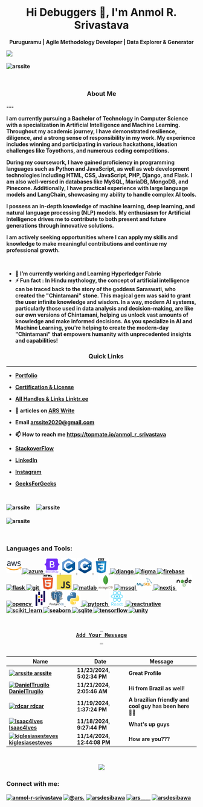 <h1 align="center">Hi Debuggers 👋, I'm Anmol R. Srivastava</h1> 
<p align="center"><b>Puruguramu | Agile Methodology Developer | Data Explorer & Generator</p>
<img src="biogif.gif">


<p align="left"> <img src="https://komarev.com/ghpvc/?username=arssite&label=Profile%20views&color=0e75b6&style=flat" alt="arssite" /> </p>

<!---<p align="left"> <a href="https://github.com/ryo-ma/github-profile-trophy"><img src="https://github-profile-trophy.vercel.app/?username=arssite" alt="arssite" /></a> </p>
--->
<p align="left"> <a href="https://twitter.com/" target="blank"><img src="https://img.shields.io/twitter/follow/?logo=twitter&style=for-the-badge" alt="" /></a> </p>

<h3 align="center">About Me<br></h3>
---
<p>
I am currently pursuing a Bachelor of Technology in Computer Science with a specialization in Artificial Intelligence and Machine Learning. Throughout my academic journey, I have demonstrated resilience, diligence, and a strong sense of responsibility in my work. My experience includes winning and participating in various hackathons, ideation challenges like Toyothons, and numerous coding competitions.

During my coursework, I have gained proficiency in programming languages such as Python and JavaScript, as well as web development technologies including HTML, CSS, JavaScript, PHP, Django, and Flask. I am also well-versed in databases like MySQL, MariaDB, MongoDB, and Pinecone. Additionally, I have practical experience with large language models and LangChain, showcasing my ability to handle complex AI tools.

I possess an in-depth knowledge of machine learning, deep learning, and natural language processing (NLP) models. My enthusiasm for Artificial Intelligence drives me to contribute to both present and future generations through innovative solutions.

I am actively seeking opportunities where I can apply my skills and knowledge to make meaningful contributions and continue my professional growth. </p><br>

- 🔭 I’m currently working and Learning **Hyperledger Fabric**
  <br>
- ⚡ Fun fact :   **In Hindu mythology, the concept of artificial intelligence can be traced back to the story of the goddess Saraswati, who created the "Chintamani" stone. This magical gem was said to grant the user infinite knowledge and wisdom. In a way, modern AI systems, particularly those used in data analysis and decision-making, are like our own versions of Chintamani, helping us unlock vast amounts of knowledge and make informed decisions. As you specialize in AI and Machine Learning, you're helping to create the modern-day "Chintamani" that empowers humanity with unprecedented insights and capabilities!**
  <br>
  <h3 align="center">Quick Links <br></h3>
---



-  <a href="https://arssiteportfolio.netlify.app/">Portfolio</a>
- <a href="https://arssite.github.io/ars_profile/">Certification & License 
- All Handles & Links  [Linktr.ee](https://linktr.ee/anmol.r.srivastava)

- 📝 articles on [ARS Write](https://medium.com/@ars.)

- Email **arssite2020@gmail.com**
- 📫 How to reach me **https://topmate.io/anmol_r_srivastava**
- [StackoverFlow](https://stackoverflow.com/users/25194835/ars)
- [LinkedIn](https://www.linkedin.com/in/anmol-r-srivastava?utm_source=share&utm_campaign=share_via&utm_content=profile&utm_medium=android_app)
- [Instagram](https://www.instagram.com/ars_desibawa)
- [GeeksForGeeks](https://www.geeksforgeeks.org/user/arsdesibawa/)



<br>
<p ><img align="center" src="https://github-readme-stats.vercel.app/api/top-langs?username=arssite&show_icons=true&locale=en&layout=compact" alt="arssite" />&nbsp;&nbsp;&nbsp;
&nbsp;<img align="center" src="https://github-readme-stats.vercel.app/api?username=arssite&show_icons=true&locale=en" alt="arssite" /><br><br><img align="center" src="https://github-readme-streak-stats.herokuapp.com/?user=arssite&" alt="arssite" /></p>

</p>
<br>

<h3 align="left">Languages and Tools:</h3>
<p align="left"> <a href="https://aws.amazon.com" target="_blank" rel="noreferrer"> <img src="https://raw.githubusercontent.com/devicons/devicon/master/icons/amazonwebservices/amazonwebservices-original-wordmark.svg" alt="aws" width="40" height="40"/> </a> <a href="https://azure.microsoft.com/en-in/" target="_blank" rel="noreferrer"> <img src="https://www.vectorlogo.zone/logos/microsoft_azure/microsoft_azure-icon.svg" alt="azure" width="40" height="40"/> </a> <a href="https://getbootstrap.com" target="_blank" rel="noreferrer"> <img src="https://raw.githubusercontent.com/devicons/devicon/master/icons/bootstrap/bootstrap-plain-wordmark.svg" alt="bootstrap" width="40" height="40"/> </a> <a href="https://www.cprogramming.com/" target="_blank" rel="noreferrer"> <img src="https://raw.githubusercontent.com/devicons/devicon/master/icons/c/c-original.svg" alt="c" width="40" height="40"/> </a> <a href="https://www.w3schools.com/cpp/" target="_blank" rel="noreferrer"> <img src="https://raw.githubusercontent.com/devicons/devicon/master/icons/cplusplus/cplusplus-original.svg" alt="cplusplus" width="40" height="40"/> </a> <a href="https://www.w3schools.com/css/" target="_blank" rel="noreferrer"> <img src="https://raw.githubusercontent.com/devicons/devicon/master/icons/css3/css3-original-wordmark.svg" alt="css3" width="40" height="40"/> </a> <a href="https://www.djangoproject.com/" target="_blank" rel="noreferrer"> <img src="https://cdn.worldvectorlogo.com/logos/django.svg" alt="django" width="40" height="40"/> </a> <a href="https://www.figma.com/" target="_blank" rel="noreferrer"> <img src="https://www.vectorlogo.zone/logos/figma/figma-icon.svg" alt="figma" width="40" height="40"/> </a> <a href="https://firebase.google.com/" target="_blank" rel="noreferrer"> <img src="https://www.vectorlogo.zone/logos/firebase/firebase-icon.svg" alt="firebase" width="40" height="40"/> </a> <a href="https://flask.palletsprojects.com/" target="_blank" rel="noreferrer"> <img src="https://www.vectorlogo.zone/logos/pocoo_flask/pocoo_flask-icon.svg" alt="flask" width="40" height="40"/> </a> <a href="https://git-scm.com/" target="_blank" rel="noreferrer"> <img src="https://www.vectorlogo.zone/logos/git-scm/git-scm-icon.svg" alt="git" width="40" height="40"/> </a> <a href="https://www.w3.org/html/" target="_blank" rel="noreferrer"> <img src="https://raw.githubusercontent.com/devicons/devicon/master/icons/html5/html5-original-wordmark.svg" alt="html5" width="40" height="40"/> </a> <a href="https://developer.mozilla.org/en-US/docs/Web/JavaScript" target="_blank" rel="noreferrer"> <img src="https://raw.githubusercontent.com/devicons/devicon/master/icons/javascript/javascript-original.svg" alt="javascript" width="40" height="40"/> </a> <a href="https://www.mathworks.com/" target="_blank" rel="noreferrer"> <img src="https://upload.wikimedia.org/wikipedia/commons/2/21/Matlab_Logo.png" alt="matlab" width="40" height="40"/> </a> <a href="https://www.mongodb.com/" target="_blank" rel="noreferrer"> <img src="https://raw.githubusercontent.com/devicons/devicon/master/icons/mongodb/mongodb-original-wordmark.svg" alt="mongodb" width="40" height="40"/> </a> <a href="https://www.microsoft.com/en-us/sql-server" target="_blank" rel="noreferrer"> <img src="https://www.svgrepo.com/show/303229/microsoft-sql-server-logo.svg" alt="mssql" width="40" height="40"/> </a> <a href="https://www.mysql.com/" target="_blank" rel="noreferrer"> <img src="https://raw.githubusercontent.com/devicons/devicon/master/icons/mysql/mysql-original-wordmark.svg" alt="mysql" width="40" height="40"/> </a> <a href="https://nextjs.org/" target="_blank" rel="noreferrer"> <img src="https://cdn.worldvectorlogo.com/logos/nextjs-2.svg" alt="nextjs" width="40" height="40"/> </a> <a href="https://nodejs.org" target="_blank" rel="noreferrer"> <img src="https://raw.githubusercontent.com/devicons/devicon/master/icons/nodejs/nodejs-original-wordmark.svg" alt="nodejs" width="40" height="40"/> </a> <a href="https://opencv.org/" target="_blank" rel="noreferrer"> <img src="https://www.vectorlogo.zone/logos/opencv/opencv-icon.svg" alt="opencv" width="40" height="40"/> </a> <a href="https://pandas.pydata.org/" target="_blank" rel="noreferrer"> <img src="https://raw.githubusercontent.com/devicons/devicon/2ae2a900d2f041da66e950e4d48052658d850630/icons/pandas/pandas-original.svg" alt="pandas" width="40" height="40"/> </a> <a href="https://www.postgresql.org" target="_blank" rel="noreferrer"> <img src="https://raw.githubusercontent.com/devicons/devicon/master/icons/postgresql/postgresql-original-wordmark.svg" alt="postgresql" width="40" height="40"/> </a> <a href="https://www.python.org" target="_blank" rel="noreferrer"> <img src="https://raw.githubusercontent.com/devicons/devicon/master/icons/python/python-original.svg" alt="python" width="40" height="40"/> </a> <a href="https://pytorch.org/" target="_blank" rel="noreferrer"> <img src="https://www.vectorlogo.zone/logos/pytorch/pytorch-icon.svg" alt="pytorch" width="40" height="40"/> </a> <a href="https://reactjs.org/" target="_blank" rel="noreferrer"> <img src="https://raw.githubusercontent.com/devicons/devicon/master/icons/react/react-original-wordmark.svg" alt="react" width="40" height="40"/> </a> <a href="https://reactnative.dev/" target="_blank" rel="noreferrer"> <img src="https://reactnative.dev/img/header_logo.svg" alt="reactnative" width="40" height="40"/> </a> <a href="https://scikit-learn.org/" target="_blank" rel="noreferrer"> <img src="https://upload.wikimedia.org/wikipedia/commons/0/05/Scikit_learn_logo_small.svg" alt="scikit_learn" width="40" height="40"/> </a> <a href="https://seaborn.pydata.org/" target="_blank" rel="noreferrer"> <img src="https://seaborn.pydata.org/_images/logo-mark-lightbg.svg" alt="seaborn" width="40" height="40"/> </a> <a href="https://www.sqlite.org/" target="_blank" rel="noreferrer"> <img src="https://www.vectorlogo.zone/logos/sqlite/sqlite-icon.svg" alt="sqlite" width="40" height="40"/> </a> <a href="https://www.tensorflow.org" target="_blank" rel="noreferrer"> <img src="https://www.vectorlogo.zone/logos/tensorflow/tensorflow-icon.svg" alt="tensorflow" width="40" height="40"/> </a> <a href="https://unity.com/" target="_blank" rel="noreferrer"> <img src="https://www.vectorlogo.zone/logos/unity3d/unity3d-icon.svg" alt="unity" width="40" height="40"/> </a> </p>
<br>
<div align="center">
<a href="https://github.com/arssite/arssite/issues/#issuecomment-new" class="button icon add"><kbd> <br>Add Your Message<br> </kbd><br><br></a> 
</div>

<!-- Guestbook -->
| Name | Date | Message |
|---|---|---|
| <a href="https://github.com/arssite"><img width="24" src="https://avatars.githubusercontent.com/u/91518669?s=24&u=d6eea26068f1b2ec5775cc0ec97a8e375e38ca46&v=4" alt="arssite" /> arssite</a> |11/23/2024, 5:02:34 PM|Great Profile|
| <a href="https://github.com/DanielTrugilo"><img width="24" src="https://avatars.githubusercontent.com/u/19625406?s=24&u=2e525227e77a7aa4ab4e4a6b76cce2e29b4c8c01&v=4" alt="DanielTrugilo" /> DanielTrugilo</a> |11/21/2024, 2:05:46 AM|Hi from Brazil as well!|
| <a href="https://github.com/rdcar"><img width="24" src="https://avatars.githubusercontent.com/u/65754712?s=24&u=6f294547f8cb5c221542601a79edfaaacf63f8a8&v=4" alt="rdcar" /> rdcar</a> |11/19/2024, 1:37:24 PM|A brazilian friendly and cool guy has been here 👋🏻|
| <a href="https://github.com/Isaac4lves"><img width="24" src="https://avatars.githubusercontent.com/u/147288252?s=24&u=8400f0c6496860ee154f639628f4ad8278b7204c&v=4" alt="Isaac4lves" /> Isaac4lves</a> |11/18/2024, 9:27:44 PM|What's up guys|
| <a href="https://github.com/kiglesiasesteves"><img width="24" src="https://avatars.githubusercontent.com/u/145323549?s=24&u=194d5abe5471d734cbb36f1c9c2d0f4cb1397100&v=4" alt="kiglesiasesteves" /> kiglesiasesteves</a> |11/14/2024, 12:44:08 PM|How are you???|
<!-- /Guestbook -->

<br>
<p align="center">
  <img src="https://spotify-recently-played-readme.vercel.app/api?user=11147618695&count=5">
</p>
<h3 align="left">Connect with me:</h3>
<p align="left">
<a href="https://linkedin.com/in/anmol-r-srivastava" target="blank"><img align="center" src="https://raw.githubusercontent.com/rahuldkjain/github-profile-readme-generator/master/src/images/icons/Social/linked-in-alt.svg" alt="anmol-r-srivastava" height="30" width="40" /></a>
<a href="https://medium.com/@ars." target="blank"><img align="center" src="https://raw.githubusercontent.com/rahuldkjain/github-profile-readme-generator/master/src/images/icons/Social/medium.svg" alt="@ars." height="30" width="40" /></a>
<a href="https://www.codechef.com/users/arssite" target="blank"><img align="center" src="https://cdn.jsdelivr.net/npm/simple-icons@3.1.0/icons/codechef.svg" alt="arsdesibawa" height="30" width="40" /></a>
<a href="https://www.hackerrank.com/ars____" target="blank"><img align="center" src="https://raw.githubusercontent.com/rahuldkjain/github-profile-readme-generator/master/src/images/icons/Social/hackerrank.svg" alt="ars____" height="30" width="40" /></a>
<a href="https://auth.geeksforgeeks.org/user/arsdesibawa" target="blank"><img align="center" src="https://raw.githubusercontent.com/rahuldkjain/github-profile-readme-generator/master/src/images/icons/Social/geeks-for-geeks.svg" alt="arsdesibawa" height="30" width="40" /></a>
  
</p>

